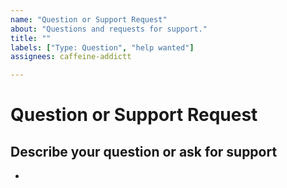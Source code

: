 ```yaml
---
name: "Question or Support Request"
about: "Questions and requests for support."
title: ""
labels: ["Type: Question", "help wanted"]
assignees: caffeine-addictt

---
```


# Question or Support Request




## Describe your question or ask for support
<!--
A clear and concise description of what your doubt is
-->

* 